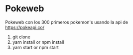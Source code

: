 # **Pokeweb**  
Pokeweb con los 300 primeros pokemon's usando la api de https://pokeapi.co/



1. git clone   
2. yarn install or npm install    
3. yarn start or npm start
